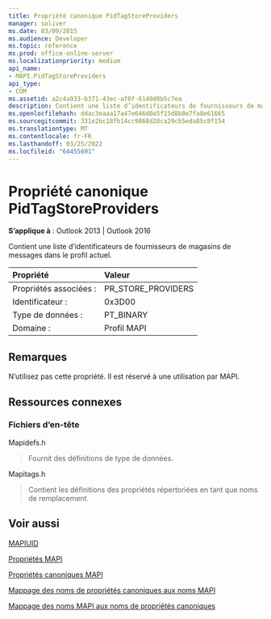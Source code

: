 ```yaml
---
title: Propriété canonique PidTagStoreProviders
manager: soliver
ms.date: 03/09/2015
ms.audience: Developer
ms.topic: reference
ms.prod: office-online-server
ms.localizationpriority: medium
api_name:
- MAPI.PidTagStoreProviders
api_type:
- COM
ms.assetid: a2c4a933-b371-43ec-af0f-6140d8b5c7ea
description: Contient une liste d’identificateurs de fournisseurs de magasins de messages dans le profil actuel. N’utilisez pas cette propriété. Il est réservé à une utilisation par MAPI.
ms.openlocfilehash: ddac3eaaa17a47e646d0a5f15d8b8e7fa8e61665
ms.sourcegitcommit: 331e2bc18fb14cc9868d28ca29cb5eda85c8f154
ms.translationtype: MT
ms.contentlocale: fr-FR
ms.lasthandoff: 03/25/2022
ms.locfileid: "64455691"
---
```

# <a name="pidtagstoreproviders-canonical-property"></a>Propriété canonique PidTagStoreProviders

  
  
**S’applique à** : Outlook 2013 | Outlook 2016 
  
Contient une liste d’identificateurs de fournisseurs de magasins de messages dans le profil actuel.
  
|Propriété |Valeur |
|:-----|:-----|
|Propriétés associées :  <br/> |PR_STORE_PROVIDERS  <br/> |
|Identificateur :  <br/> |0x3D00  <br/> |
|Type de données :  <br/> |PT_BINARY  <br/> |
|Domaine :  <br/> |Profil MAPI  <br/> |
   
## <a name="remarks"></a>Remarques

N’utilisez pas cette propriété. Il est réservé à une utilisation par MAPI.
  
## <a name="related-resources"></a>Ressources connexes

### <a name="header-files"></a>Fichiers d’en-tête

Mapidefs.h
  
> Fournit des définitions de type de données.
    
Mapitags.h
  
> Contient les définitions des propriétés répertoriées en tant que noms de remplacement.
    
## <a name="see-also"></a>Voir aussi



[MAPIUID](mapiuid.md)


[Propriétés MAPI](mapi-properties.md)
  
[Propriétés canoniques MAPI](mapi-canonical-properties.md)
  
[Mappage des noms de propriétés canoniques aux noms MAPI](mapping-canonical-property-names-to-mapi-names.md)
  
[Mappage des noms MAPI aux noms de propriétés canoniques](mapping-mapi-names-to-canonical-property-names.md)

